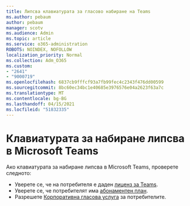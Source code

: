 ```yaml
---
title: Липсва клавиатурата за гласово набиране на Teams
ms.author: pebaum
author: pebaum
manager: scotv
ms.audience: Admin
ms.topic: article
ms.service: o365-administration
ROBOTS: NOINDEX, NOFOLLOW
localization_priority: Normal
ms.collection: Adm_O365
ms.custom:
- "2641"
- "9000719"
ms.openlocfilehash: 6837cb9fffcf93a7fb99fec4c2343f476dd00599
ms.sourcegitcommit: 8bc60ec34bc1e40685e3976576e04a2623f63a7c
ms.translationtype: MT
ms.contentlocale: bg-BG
ms.lasthandoff: 04/15/2021
ms.locfileid: "51832335"
---
```

# <a name="dial-pad-is-missing-in-microsoft-teams"></a>Клавиатурата за набиране липсва в Microsoft Teams 

Ако клавиатурата за набиране липсва в Microsoft Teams, проверете следното:

- Уверете се, че на потребителя е даден [лиценз за Teams](https://docs.microsoft.com/MicrosoftTeams/assign-teams-licenses).
- Уверете се, че потребителят има [абонаментен план](https://docs.microsoft.com/MicrosoftTeams/calling-plan-landing-page).
- Разрешете [Корпоративна гласова услуга](https://docs.microsoft.com/skypeforbusiness/skype-for-business-hybrid-solutions/plan-your-phone-system-cloud-pbx-solution/enable-users-for-enterprise-voice-online-and-phone-system-voicemail#to-enable-your-users-for-phone-system-in-office-365-voice-and-voicemail) за потребителите.
